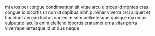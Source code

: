 mi eros per congue condimentum sit vitae arcu ultrices id montes cras congue id
lobortis ut non ut dapibus nibh pulvinar viverra orci aliquet et tincidunt
aenean luctus non enim sem pellentesque quisque maximus vulputate iaculis enim
eleifend lobortis erat amet urna vitae porta viverrapellentesque id ut duis
neque